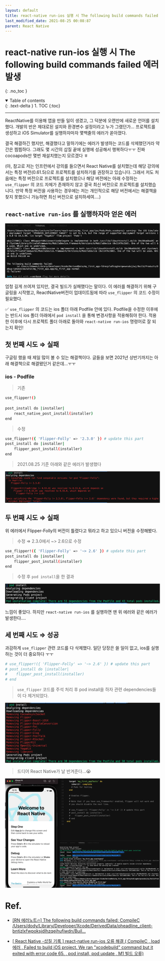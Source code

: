 ```yaml
---
layout: default
title: react-native run-ios 실행 시 The following build commands failed 에러 발생
last_modified_date: 2021-08-25 00:08:87
parent: React Native
---
```


# react-native run-ios 실행 시 The following build commands failed 에러 발생

{: .no_toc }

<details open markdown="block">
  <summary>
    Table of contents
  </summary>
  {: .text-delta }
1. TOC
{:toc}
</details>

---

ReactNative를 이용해 앱을 만들 일이 생겼고, 그 덕분에 오랜만에 새로운 언어를 설치했다. 개발의 반은 제대로된 설치와 환경변수 설정이라고 누가 그랬던가... 프로젝트를 생성하고 iOS Simulator를 실행하자마자 몇백줄의 에러가 쏟아졌다.

결국 해결하긴 했지만, 해결했다고 말하기에는 에러가 발생하는 코드를 삭제했던거라 약간은 찜찜하다. 그래도 몇 시간의 삽질 끝에 실행에 성공해서 행복하다ㅜㅜ 진짜 cocoapods만 몇번 재설치했는지 모르겠다 ㅎ

(아, 참고로 저는 인프런에서 강의를 들으면서 React Native를 설치했는데 해당 강의에서는 특정 버전(0.61.5)으로 프로젝트를 설치하기를 권장하고 있습니다. 그래서 저도 처음에는 특정 버전으로 프로젝트를 설치했으나 해당 버전에는 아래 수정하는 `use_flipper` 의 코드 자체가 존재하지 않고 결국 최신 버전으로 프로젝트를 설치했습니다. 만약 특정 버전을 사용하는 경우에는 저는 개인적으로 해당 버전에서는 해결책을 찾지 못했으니 가능하면 최신 버전으로 설치하세여....)

## `react-native run-ios` 를 실행하자마 얻은 에러

![iosBuild1](/assets/images/react-native/iosBuild1.png)

엄청 길게 쓰여져 있지만, 결국 빌드가 실패했다는 말이다. 이 에러를 해결하기 위해 구글링을 시작했고, ReactNative버전이 업데이트됨에 따라 `use_flipper` 의 코드 수정이 필요했다.

✅ `use_flipper` 의 코드는 ios 폴더 아래 Podfile 안에 있다. Podfile을 수정한 이후에는 반드시 ios 폴더 아래에서 `pod install` 을 통해 변경사항을 적용해줘야 한다. 적용한 이후에 다시 프로젝트 폴더 아래로 돌아와 `react-native run-ios` 명령어로 잘 되는지 확인!

## 첫 번째 시도 ⇒ 실패

구글링 했을 때 제일 많이 볼 수 있는 해결책이다. 글들을 보면 2021년 상반기까지는 아래 해결책으로 해결됐던거 같은데...ㅜㅜ

### ios - Podfile

> 기존

```bash
use_flipper!()

post_install do |installer|
    react_native_post_install(installer)
end
```

> 수정

```bash
use_flipper!({ 'Flipper-Folly' => '2.3.0' }) # update this part
post_install do |installer|
    flipper_post_install(installer)
end
```

> 2021.08.25 기준 아래와 같은 에러가 발생했다

![iosBuild2](/assets/images/react-native/iosBuild2.png)

## 두 번째 시도 ⇒ 실패

위 에러에서 Flipper-Folly의 버전이 틀렸다고 뭐라고 하고 있으니 버전을 수정해봤다.

> 수정 ⇒ 2.3.0에서 ~> 2.6으로 수정

```bash
use_flipper!({ 'Flipper-Folly' => '~> 2.6' }) # update this part
post_install do |installer|
    flipper_post_install(installer)
end
```

> 수정 후 `pod install`을 한 결과

![iosBuild3](/assets/images/react-native/iosBuild3.png)

느낌이 좋았다. 하지만 `react-native run-ios` 를 실행하면 맨 위 에러와 같은 에러가 발생한다....

## 세 번째 시도 ⇒ 성공

과감하게 `use_flipper` 관련 코드를 다 삭제했다. 일단 당장은 쓸 일이 없고, ios를 실행하는 것이 더 중요하다 ㅜㅜ

```bash
# use_flipper!({ 'Flipper-Folly' => '~> 2.6' }) # update this part
# post_install do |installer|
#    flipper_post_install(installer)
# end
```

> `use_flipper` 코드를 주석 처리 후 pod install을 하자 관련 dependencies들이 다 제거되었다.

![iosBuild4](/assets/images/react-native/iosBuild4.png)

> 드디어 React Native가 날 반겨준다...😭

![iosBuild5](/assets/images/react-native/iosBuild5.png)

# Ref.

- [[RN 에러노트🔥] The following build commands failed: CompileC /Users/dody/Library/Developer/Xcode/DerivedData/oheadline_client-bntjzlxfwpoksjdlhzqejhufjwdn/Buil...](https://velog.io/@dody_/RN-%EC%97%90%EB%9F%AC%EB%85%B8%ED%8A%B8-The-following-build-commands-failedCompileC-UsersdodyLibraryDeveloperXcodeDerivedDataoheadlineclient-bntjzlxfwpoksjdlhzqejhufjwdnBuil)

- [[ React Native -삽질 기록 ] react-native run-ios 오류 해결 ( CompileC , load 에러 , Failed to build iOS project. We ran "xcodebuild" command but it exited with error code 65. , pod install, pod update , M1 빌드 오류)](https://kagus2.tistory.com/24)
